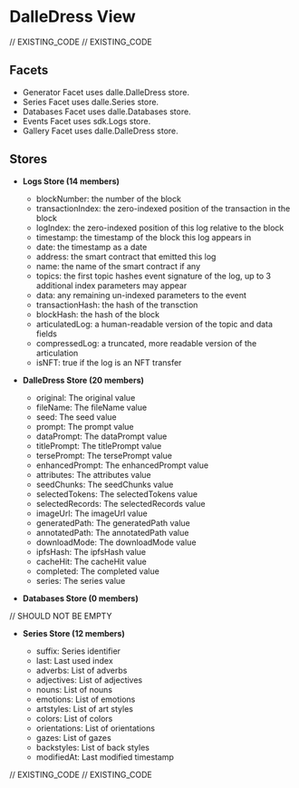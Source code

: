 <!--
Copyright 2016, 2026 The Authors. All rights reserved.
Use of this source code is governed by a license that can
be found in the LICENSE file.

Parts of this file were auto generated. Edit only those parts of
the code inside of 'EXISTING_CODE' tags.
-->
# DalleDress View

// EXISTING_CODE
// EXISTING_CODE

## Facets

- Generator Facet uses dalle.DalleDress store.
- Series Facet uses dalle.Series store.
- Databases Facet uses dalle.Databases store.
- Events Facet uses sdk.Logs store.
- Gallery Facet uses dalle.DalleDress store.

## Stores

- **Logs Store (14 members)**

  - blockNumber: the number of the block
  - transactionIndex: the zero-indexed position of the transaction in the block
  - logIndex: the zero-indexed position of this log relative to the block
  - timestamp: the timestamp of the block this log appears in
  - date: the timestamp as a date
  - address: the smart contract that emitted this log
  - name: the name of the smart contract if any
  - topics: the first topic hashes event signature of the log, up to 3 additional index parameters may appear
  - data: any remaining un-indexed parameters to the event
  - transactionHash: the hash of the transction
  - blockHash: the hash of the block
  - articulatedLog: a human-readable version of the topic and data fields
  - compressedLog: a truncated, more readable version of the articulation
  - isNFT: true if the log is an NFT transfer

- **DalleDress Store (20 members)**

  - original: The original value
  - fileName: The fileName value
  - seed: The seed value
  - prompt: The prompt value
  - dataPrompt: The dataPrompt value
  - titlePrompt: The titlePrompt value
  - tersePrompt: The tersePrompt value
  - enhancedPrompt: The enhancedPrompt value
  - attributes: The attributes value
  - seedChunks: The seedChunks value
  - selectedTokens: The selectedTokens value
  - selectedRecords: The selectedRecords value
  - imageUrl: The imageUrl value
  - generatedPath: The generatedPath value
  - annotatedPath: The annotatedPath value
  - downloadMode: The downloadMode value
  - ipfsHash: The ipfsHash value
  - cacheHit: The cacheHit value
  - completed: The completed value
  - series: The series value

- **Databases Store (0 members)**

// SHOULD NOT BE EMPTY

- **Series Store (12 members)**

  - suffix: Series identifier
  - last: Last used index
  - adverbs: List of adverbs
  - adjectives: List of adjectives
  - nouns: List of nouns
  - emotions: List of emotions
  - artstyles: List of art styles
  - colors: List of colors
  - orientations: List of orientations
  - gazes: List of gazes
  - backstyles: List of back styles
  - modifiedAt: Last modified timestamp

// EXISTING_CODE
// EXISTING_CODE
